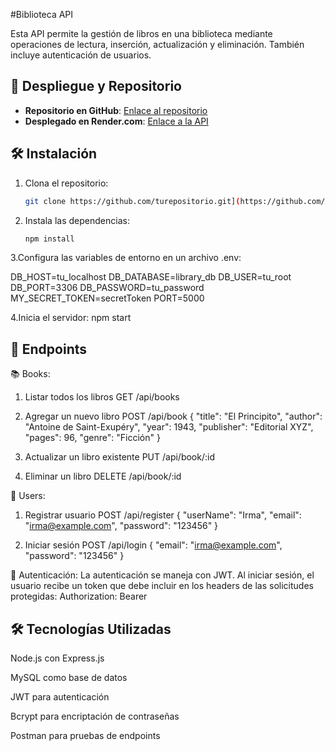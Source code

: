
 #Biblioteca API

Esta API permite la gestión de libros en una biblioteca mediante operaciones de lectura, inserción, actualización y eliminación. También incluye autenticación de usuarios.

## 🚀 Despliegue y Repositorio

- **Repositorio en GitHub**: [Enlace al repositorio](https://github.com/Adalab/modulo-4-evaluacion-final-bpw-IrmaPineiro.git)
- **Desplegado en Render.com**: [Enlace a la API](https://modulo-4-evaluacion-final-bpw-irmapineiro.onrender.com)


## 🛠 Instalación

1. Clona el repositorio:

   ```bash
   git clone https://github.com/turepositorio.git](https://github.com/Adalab/modulo-4-evaluacion-final-bpw-IrmaPineiro.git

2. Instala las dependencias:
      ```bash
   npm install


3.Configura las variables de entorno en un archivo .env:

DB_HOST=tu_localhost
DB_DATABASE=library_db
DB_USER=tu_root
DB_PORT=3306
DB_PASSWORD=tu_password
MY_SECRET_TOKEN=secretToken
PORT=5000

4.Inicia el servidor:
npm start



## 📌 Endpoints

📚 Books:
1. Listar todos los libros GET /api/books
2. Agregar un nuevo libro POST /api/book
   {
  "title": "El Principito",
  "author": "Antoine de Saint-Exupéry",
  "year": 1943,
  "publisher": "Editorial XYZ",
  "pages": 96,
  "genre": "Ficción"
}

4. Actualizar un libro existente PUT /api/book/:id
5. Eliminar un libro DELETE /api/book/:id


👤 Users:
1. Registrar usuario POST /api/register
   {
  "userName": "Irma",
  "email": "irma@example.com",
  "password": "123456"
}

3. Iniciar sesión POST /api/login
   {
  "email": "irma@example.com",
  "password": "123456"
}



🔐 Autenticación:
La autenticación se maneja con JWT. Al iniciar sesión, el usuario recibe un token que debe incluir en los headers de las solicitudes protegidas:
Authorization: Bearer <TOKEN>


## 🛠 Tecnologías Utilizadas
Node.js con Express.js

MySQL como base de datos

JWT para autenticación

Bcrypt para encriptación de contraseñas

Postman para pruebas de endpoints









   
